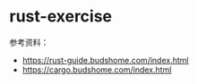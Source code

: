 # rust-exercise
参考资料：
- https://rust-guide.budshome.com/index.html
- https://cargo.budshome.com/index.html
